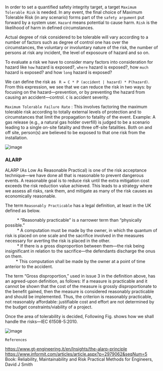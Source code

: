 
In order to set a quantified safety integrity target, a target `Maximum Tolerable Risk` is needed. In any event, the final choice of Maximum Tolerable Risk (in any scenario) forms part of the `safety argument` put forward by a system user. `Hazard` means potential to cause harm. `Risk` is the likelihood of harm in defined circumstances.

Actual degree of risk considered to be tolerable will vary according to a number of factors such as degree of control one has over the circumstances, the voluntary or involuntary nature of the risk, the number of persons at risk any incident, the level of exposoure of hazard and so on.

To evaluate a risk we have to consider many factors into consideration for hazard like `how` hazard is exposed?, `where` hazard is exposed?, how `much` hazard is exposed? and how `long` hazard is exposed?
                                    
We can define the risk as ` R = C * P (accident | hazard) * P(hazard)`. From this expression, we see that we can reduce the risk in two ways: by focusing
on the hazard—prevention, or by preventing the hazard from causing an accident—control. `C` is accident severity.

`Maximum Tolerable Failure Rate` : This involves factoring the maximum tolerable risk according to totally external levels of protection and to circumstances that limit the propagation to fatality of the event. Example: A gas release (e.g., a natural gas holder overfill) is judged to be a scenario leading to a single
on-site fatality and three off-site fatalities. Both on and off site, person(s) are believed to be exposed to that one risk from the installation.

![image](https://user-images.githubusercontent.com/10434795/185638520-16250519-0b7a-4650-856b-02b994b96491.png)


<h3> ALARP </h3>

ALARP (As Low As Reasonable Practical) is one of the risk acceptance technique—we have done all that is reasonable to prevent dangerous events. A reasonable goal is to reduce risk until the extra mitigation cost exceeds the risk reduction value achieved. This leads to a strategy where we assess all risks, rank them, and mitigate as many of the risk causes as economically reasonable. 

The term `Reasonably Practicable` has a legal definition, at least in the UK defined as below. <br />

&nbsp;   &nbsp;   &nbsp;   &nbsp;   &nbsp; * “Reasonably practicable” is a narrower term than “physically possible.” <br>
&nbsp;   &nbsp;   &nbsp;   &nbsp;   &nbsp; * A computation must be made by the owner, in which the quantum of risk is placed on one scale and the sacrifice involved in the measures necessary for averting the risk is placed in the other. <br>
&nbsp;   &nbsp;   &nbsp;   &nbsp;   &nbsp; * If there is a gross disproportion between them—the risk being insignificant in relation to the sacrifice—the defendants discharge the onus on them. <br>
 &nbsp;   &nbsp;   &nbsp;   &nbsp;   &nbsp;* This computation shall be made by the owner at a point of time anterior to the accident. <br>
      
The term “Gross disproportion,” used in issue 3 in the definition above, has an agreed-upon definition, as follows: If a measure is practicable and it cannot be shown that the cost of the measure is grossly disproportionate to the benefit gained, then the measure is considered reasonably practicable and should be implemented. Thus, the criterion is reasonably practicable, not reasonably affordable: justifiable cost and effort are not determined by the budget constraints/viability of a project.

Once the area of tolerability is decided, Following Fig.  shows how we shall handle the risks—IEC 61508-5:2010.

![image](https://user-images.githubusercontent.com/10434795/185632782-a598e544-a2d7-43b0-a016-67e7b4800646.png)


`References` <br>

https://www.gt-engineering.it/en/Insights/the-alarp-principle <br>
https://www.informit.com/articles/article.aspx?p=2979062&seqNum=5 <br>
Book: Reliability, Maintainability and Risk Practical Methods for Engineers, David J Smith
